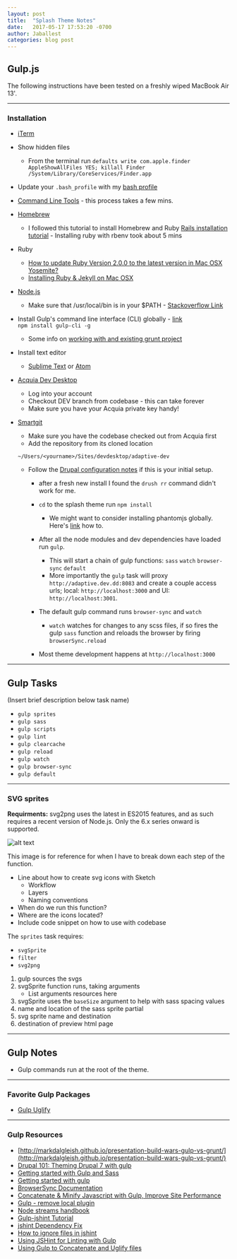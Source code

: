 ```yaml
---
layout: post
title:  "Splash Theme Notes"
date:   2017-05-17 17:53:20 -0700
author: Jaballest
categories: blog post
---
```


## Gulp.js

The following instructions have been tested on a freshly wiped MacBook Air 13'.

---

### Installation

- [iTerm](https://www.iterm2.com/)  

- Show hidden files
	- From the terminal run `defaults write com.apple.finder AppleShowAllFiles YES; killall Finder /System/Library/CoreServices/Finder.app`

- Update your `.bash_profile` with my [bash profile](https://gist.github.com/capitalJT/2a66ecc9c447c7a67daf#file-bash_profile)

- [Command Line Tools](http://osxdaily.com/2014/02/12/install-command-line-tools-mac-os-x/) - this process takes a few mins.

- [Homebrew](https://brew.sh/)  
	- I followed this tutorial to install Homebrew and Ruby [Rails installation tutorial](https://gorails.com/setup/osx/10.12-sierra) - Installing ruby with rbenv took about 5 mins

- Ruby
	- [How to update Ruby Version 2.0.0 to the latest version in Mac OSX Yosemite?](http://stackoverflow.com/questions/38194032/how-to-update-ruby-version-2-0-0-to-the-latest-version-in-mac-osx-yosemite)
	- [Installing Ruby & Jekyll on Mac OSX](https://andytaylor.me/2012/11/03/installing-ruby-and-jekyll/) 


- [Node.js](https://nodejs.org/en/)
	- Make sure that /usr/local/bin is in your $PATH - [Stackoverflow Link](http://stackoverflow.com/questions/11025980/how-to-add-usr-local-bin-in-path-on-mac)


- Install Gulp's command line interface (CLI) globally - [link](https://gruntjs.com/getting-started)  
	`npm install gulp-cli -g`  
	- Some info on [working with and existing grunt project](https://gruntjs.com/getting-started#working-with-an-existing-grunt-project)  

- Install text editor
	- [Sublime Text](https://www.sublimetext.com/3) or [Atom](https://atom.io/)

- [Acquia Dev Desktop](https://dev.acquia.com/downloads)
	- Log into your account
	- Checkout DEV branch from codebase - this can take forever
	- Make sure you have your Acquia private key handy!

- [Smartgit](http://www.syntevo.com/smartgit/)
	- Make sure you have the codebase checked out from Acquia first
	- Add the repository from its cloned location  
	~~~~
	~/Users/<yourname>/Sites/devdesktop/adaptive-dev
	~~~~
	- Follow the [Drupal configuration notes](https://github.com/AdaptivePlanning/adaptive-docs/wiki/Drupal-Configuration-Notes) if this is your initial setup.
		- after a fresh new install I found the `drush rr` command didn't work for me.
		- `cd` to the splash theme run `npm install`
			- We might want to consider installing phantomjs globally. Here's [link](http://stackoverflow.com/questions/18218134/warning-phantomjs-not-found) how to.
		- After all the node modules and dev dependencies have loaded run `gulp`. 
			- This will start a chain of gulp functions:
				`sass`
				`watch`
				`browser-sync`
				`default`
			- More importantly the `gulp` task will proxy `http://adaptive.dev.dd:8083` and create a couple access urls; local: `http://localhost:3000` and UI: `http://localhost:3001`. 
		- The default gulp command runs `browser-sync` and `watch`
			- `watch` watches for changes to any scss files, if so fires the gulp `sass` function and reloads the browser by firing `browserSync.reload`

		- Most theme development happens at `http://localhost:3000`

---

## Gulp Tasks
(Insert brief description below task name)

- `gulp sprites`
- `gulp sass`
- `gulp scripts`
- `gulp lint`
- `gulp clearcache`
- `gulp reload`
- `gulp watch`
- `gulp browser-sync`
- `gulp default`

---

### SVG sprites 

**Requirments:** svg2png uses the latest in ES2015 features, and as such requires a recent version of Node.js. Only the 6.x series onward is supported.  

![alt text][gulp-sprites]

[gulp-sprites]: http://adaptivecommunity.com/documentation-assets/images/docs-screenshots/gulp-sprites.png "gulp sprites screenshot"

This image is for reference for when I have to break down each step of the function.

- Line about how to create svg icons with Sketch
	- Workflow
	- Layers
	- Naming conventions
- When do we run this function?
- Where are the icons located?
- Include code snippet on how to use with codebase

The `sprites` task requires: 

- `svgSprite`
- `filter`
- `svg2png`

1. gulp sources the svgs
2. svgSprite function runs, taking arguments
	- List arguments resources here
3. svgSprite uses the `baseSize` argument to help with sass spacing values
4. name and location of the sass sprite partial
5. svg sprite name and destination
5. destination of preview html page

---

## Gulp Notes
- Gulp commands run at the root of the theme.

---

### Favorite Gulp Packages
- [Gulp Uglify](https://www.npmjs.com/package/gulp-uglify)

---

### Gulp Resources
- [http://markdalgleish.github.io/presentation-build-wars-gulp-vs-grunt/](http://markdalgleish.github.io/presentation-build-wars-gulp-vs-grunt/)
- [Drupal 101: Theming Drupal 7 with gulp](https://www.chenhuijing.com/blog/drupal-101-theming-with-gulp/)  
- [Getting started with Gulp and Sass](http://ryanchristiani.com/getting-started-with-gulp-and-sass/)  
- [Getting started with gulp](https://markgoodyear.com/2014/01/getting-started-with-gulp/)
- [BrowserSync Documentation](https://www.browsersync.io/docs/gulp)
- [Concatenate & Minify Javascript with Gulp, Improve Site Performance](http://codehangar.io/concatenate-and-minify-javascript-with-gulp/)  
- [Gulp - remove local plugin](http://stackoverflow.com/questions/33814009/gulp-remove-local-plugin)  
- [Node streams handbook](https://github.com/substack/stream-handbook)  
- [Gulp-jshint Tutorial](http://javascriptplayground.com/blog/2014/02/an-intro-to-gulp/)  
- [jshint Dependency Fix](https://github.com/spalger/gulp-jshint/issues/131#issuecomment-160395536)  
- [How to ignore files in jshint](http://stackoverflow.com/questions/14741110/have-jshint-ignore-certain-files-when-building-twitter-bootstrap#answer-14741346)
- [Using JSHint for Linting with Gulp](https://egghead.io/lessons/javascript-using-jshint-for-linting-with-gulp)  
- [Using Gulp to Concatenate and Uglify files](http://stackoverflow.com/questions/24591854/using-gulp-to-concatenate-and-uglify-files)


[1]:http://idratherbewriting.com/2015/11/04/jekyll-30-released-incremental-regeneration-rocks/